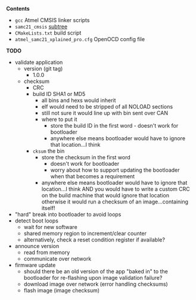 **Contents**

* `gcc` Atmel CMSIS linker scripts
* `samc21_cmsis` [subtree](https://github.com/benjaminjnoack/samc21_cmsis)
* `CMakeLists.txt` build script
* `atmel_samc21_xplained_pro.cfg` OpenOCD config file

**TODO**

* validate application
    * version (git tag)
        * 1.0.0
    * checksum
        * CRC
        * build ID SHA1 or MD5
            * all bins and hexs would inherit
            * elf would need to be stripped of all NOLOAD sections
            * still not sure it would line up with bin sent over CAN
            * where to put it
                * store the build ID in the first word - doesn't work for bootloader
                * anywhere else means bootloader would have to ignore that location...I think
        * `cksum` the bin
            * store the checksum in the first word
                * doesn't work for bootloader
                * worry about how to support updating the bootloader when that becomes a requirement
            * anywhere else means bootloader would have to ignore that location...I think
            AND you would have to write a custom CRC on the build machine that would ignore that location
            otherwise it would run a checksum of an image...containing itself!
* "hard" break into bootloader to avoid loops
* detect boot loops
    * wait for new software
    * shared memory region to increment/clear counter
    * alternatively, check a reset condition register if available?
* announce version
    * read from memory
    * communicate over network
* firmware update
    * should there be an old version of the app "baked in" to the bootloader for re-flashing upon image validation failure?
    * download image over network (error handling checksums)
    * flash image (image checksum)

